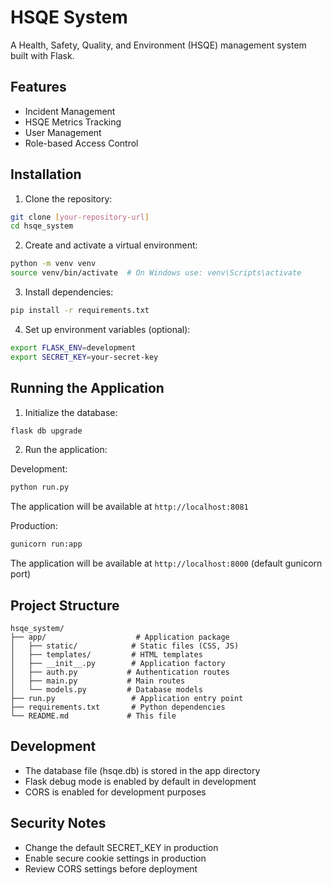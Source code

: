 # HSQE System

A Health, Safety, Quality, and Environment (HSQE) management system built with Flask.

## Features

- Incident Management
- HSQE Metrics Tracking
- User Management
- Role-based Access Control

## Installation

1. Clone the repository:
```bash
git clone [your-repository-url]
cd hsqe_system
```

2. Create and activate a virtual environment:
```bash
python -m venv venv
source venv/bin/activate  # On Windows use: venv\Scripts\activate
```

3. Install dependencies:
```bash
pip install -r requirements.txt
```

4. Set up environment variables (optional):
```bash
export FLASK_ENV=development
export SECRET_KEY=your-secret-key
```

## Running the Application

1. Initialize the database:
```bash
flask db upgrade
```

2. Run the application:

Development:
```bash
python run.py
```
The application will be available at `http://localhost:8081`

Production:
```bash
gunicorn run:app
```
The application will be available at `http://localhost:8000` (default gunicorn port)

## Project Structure

```
hsqe_system/
├── app/                    # Application package
│   ├── static/            # Static files (CSS, JS)
│   ├── templates/         # HTML templates
│   ├── __init__.py        # Application factory
│   ├── auth.py           # Authentication routes
│   ├── main.py           # Main routes
│   └── models.py         # Database models
├── run.py                 # Application entry point
├── requirements.txt       # Python dependencies
└── README.md             # This file
```

## Development

- The database file (hsqe.db) is stored in the app directory
- Flask debug mode is enabled by default in development
- CORS is enabled for development purposes

## Security Notes

- Change the default SECRET_KEY in production
- Enable secure cookie settings in production
- Review CORS settings before deployment
